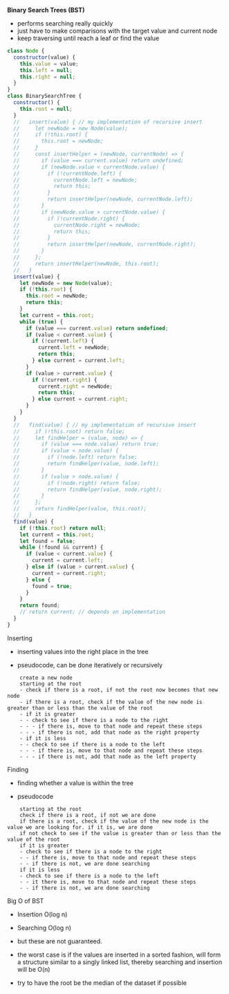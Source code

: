**Binary Search Trees (BST)**

- performs searching really quickly
- just have to make comparisons with the target value and current node
- keep traversing until reach a leaf or find the value

```js
class Node {
  constructor(value) {
    this.value = value;
    this.left = null;
    this.right = null;
  }
}
class BinarySearchTree {
  constructor() {
    this.root = null;
  }
  //   insert(value) { // my implementation of recursive insert
  //     let newNode = new Node(value);
  //     if (!this.root) {
  //       this.root = newNode;
  //     }
  //     const insertHelper = (newNode, currentNode) => {
  //       if (value === current.value) return undefined;
  //       if (newNode.value < currentNode.value) {
  //         if (!currentNode.left) {
  //           currentNode.left = newNode;
  //           return this;
  //         }
  //         return insertHelper(newNode, currentNode.left);
  //       }
  //       if (newNode.value > currentNode.value) {
  //         if (!currentNode.right) {
  //           currentNode.right = newNode;
  //           return this;
  //         }
  //         return insertHelper(newNode, currentNode.right);
  //       }
  //     };
  //     return insertHelper(newNode, this.root);
  //   }
  insert(value) {
    let newNode = new Node(value);
    if (!this.root) {
      this.root = newNode;
      return this;
    }
    let current = this.root;
    while (true) {
      if (value === current.value) return undefined;
      if (value < current.value) {
        if (!current.left) {
          current.left = newNode;
          return this;
        } else current = current.left;
      }
      if (value > current.value) {
        if (!current.right) {
          current.right = newNode;
          return this;
        } else current = current.right;
      }
    }
  }
  //   find(value) { // my implementation of recursive insert
  //     if (!this.root) return false;
  //     let findHelper = (value, node) => {
  //       if (value === node.value) return true;
  //       if (value < node.value) {
  //         if (!node.left) return false;
  //         return findHelper(value, node.left);
  //       }
  //       if (value > node.value) {
  //         if (!node.right) return false;
  //         return findHelper(value, node.right);
  //       }
  //     };
  //     return findHelper(value, this.root);
  //   }
  find(value) {
    if (!this.root) return null;
    let current = this.root;
    let found = false;
    while (!found && current) {
      if (value < current.value) {
        current = current.left;
      } else if (value > current.value) {
        current = current.right;
      } else {
        found = true;
      }
    }
    return found;
    // return current; // depends on implementation
  }
}
```

Inserting

- inserting values into the right place in the tree

- pseudocode, can be done iteratively or recursively

```
    create a new node
    starting at the root
    - check if there is a root, if not the root now becomes that new node
    - if there is a root, check if the value of the new node is greater than or less than the value of the root
    - if it is greater
    - - check to see if there is a node to the right
    - - - if there is, move to that node and repeat these steps
    - - - if there is not, add that node as the right property
    - if it is less
    - - check to see if there is a node to the left
    - - - if there is, move to that node and repeat these steps
    - - - if there is not, add that node as the left property
```

Finding

- finding whether a value is within the tree

- pseudocode

```
    starting at the root
    check if there is a root, if not we are done
    if there is a root, check if the value of the new node is the value we are looking for. if it is, we are done
    if not check to see if the value is greater than or less than the value of the root
    if it is greater
    - check to see if there is a node to the right
    - - if there is, move to that node and repeat these steps
    - - if there is not, we are done searching
    if it is less
    - check to see if there is a node to the left
    - - it there is, move to that node and repeat these steps
    - - if there is not, we are done searching
```

Big O of BST

- Insertion O(log n)
- Searching O(log n)

- but these are not guaranteed.
- the worst case is if the values are inserted in a sorted fashion, will form a structure similar to a singly linked list, thereby searching and insertion will be O(n)
- try to have the root be the median of the dataset if possible
